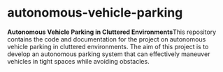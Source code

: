 # autonomous-vehicle-parking
**Autonomous Vehicle Parking in Cluttered Environments**This repository contains the code and documentation for the project on autonomous vehicle parking in cluttered environments. The aim of this project is to develop an autonomous parking system that can effectively maneuver vehicles in tight spaces while avoiding obstacles.
